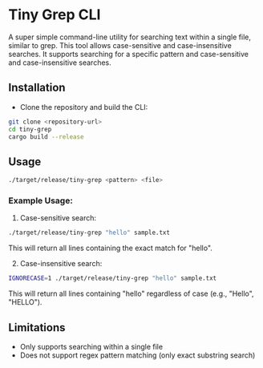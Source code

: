 # Tiny Grep CLI

A super simple command-line utility for searching text within a single file, similar to grep. This tool allows case-sensitive and case-insensitive searches. It supports searching for a specific pattern and case-sensitive and case-insensitive searches.

## Installation

* Clone the repository and build the CLI:
```bash
git clone <repository-url>
cd tiny-grep
cargo build --release
```

## Usage

```bash
./target/release/tiny-grep <pattern> <file>
```

### Example Usage:

1. Case-sensitive search:

```bash
./target/release/tiny-grep "hello" sample.txt
```

This will return all lines containing the exact match for "hello".

2. Case-insensitive search:

```bash
IGNORECASE=1 ./target/release/tiny-grep "hello" sample.txt
```

This will return all lines containing "hello" regardless of case (e.g., "Hello", "HELLO").

## Limitations

* Only supports searching within a single file
* Does not support regex pattern matching (only exact substring search)